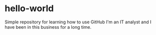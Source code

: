 # hello-world
Simple repository for learning how to use GitHub
I'm an IT analyst and I have been in this business for a long time.
